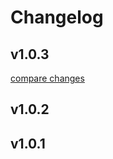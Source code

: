 # Changelog

## v1.0.3

[compare changes](https://github.com/DCC-BS/event-system.bs.js/compare/v1.0.4...v1.0.3)

## v1.0.2

## v1.0.1